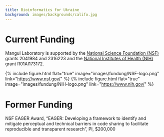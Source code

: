 ```yaml
---
title: Bioinformatics for Ukraine
background: images/backgrounds/califo.jpg
---
```


# <i class="fas fa-coins"></i>Current Funding

Mangul Laboratory is supported by the [National Science Foundation (NSF)](https://www.nsf.gov/) grants 2041984 and 2316223 and the [National Institutes of Health (NIH)](https://www.nih.gov/) grant R01AI173172. 

{%
  include figure.html
  flat="true"
  image="images/fundung/NSF-logo.png"
  link="https://www.nsf.gov/"
%}
{%
  include figure.html
  flat="true"
  image="images/fundung/NIH-logo.png"
  link="https://www.nih.gov/"
%}

# <i class="fas fa-coins"></i>Former Funding

NSF EAGER Award, “EAGER: Developing a framework to identify and mitigate perceptual and technical barriers in code sharing to facilitate reproducible and transparent research”, PI, $200,000
